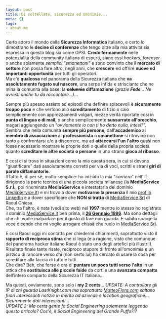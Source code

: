 ```yaml
--- 
layout: post
title: Di coltellate, sicurezza ed omonimie...
meta: {}
tags: 
- about-me
---
```

Certo adoro il mondo della **Sicurezza Informatica** italiano, e certo lo dimostrano le **decine di conferenze** che tengo oltre alla mia attività sia espressa in questo blog sia come OPSI. **Credo fermamente** nelle potenzialità della community italiana di esperti, siano essi *hackers*, *forenser* o anche solamente *semplici "smanettoni"* e sono convinto che il **mercato di settore** non possa fare altro, negli anni, che **crescere** ed offrire **nuove ed importanti opportunità** per tutti gli operatori.  
Ma c'è **qualcosa** nel panorama della Sicurezza italiana che **va assolutamente fugato sul nascere**, una serpe infida e strisciante che ne mina la comunità alla base: la <s>**calunnia**</s> **diffamazione** *(grazie <b>Fede</b>... Ne avresti anche tu da raccontare...)*...  
  
Sempre più spesso assisto ad episodi che definire spiacevoli è **sicuramente troppo poco** e che vertono allo **screditamento** di tizio o caio semplicemente con apprezzamenti volgari, mezze verità riportate così in **punta di lingua o di mail**, o anche semplicemente **sussurrate all'orecchio**, magari aggiungendo un "*ovviamente io non ti ho detto nulla, intesi?*".  
Sembra che nella comunità **sempre più persone**, dall'**accademico** al **membro di associazione** al **professionista** o **smanettone** si ritrovino non tanto a confrontarsi e/o a discorrere, ma ad **attaccarsi l'un l'altro** quasi non fosse necessario mostrare le proprie doti o quelle della propria società quanto **screditare le altre società o persone** in uno strano **gioco al ribasso**.  
  
E così ci si trova in situazioni come la mia questa sera, in cui si devono "giustificare" dati assolutamente corretti per via di voci, scritti e strani **giri di parole diffamantorie**.  
Il fatto è, di per sè, molto semplice: ho iniziato la mia "*carriera*" nell'IT dirigendo la parte tecnica di una piccola società milanese (la **MediaService S.r.l.**, poi rinominata **Media&Service** e intestataria del dominio [MediaService.it](http://www.mediaservice.it)) e mi trovo a dover **motivarne la presenza** il mio [profilo LinkedIn](http://www.linkedin.com/in/matteoflora) e a dover specificare che **NON si tratta** di [MediaService Srl](http://www.mediaservice.net) di Raoul Chiesa.  
Che, tra l'altro, è nata (vedi sito web) nel **1997** mentre io stesso ho registrato il dominio [MediaService.it](http://www.mediaservice.it) ben prima, il **[26 Gennaio 1996](http://www.nic.it/mod/StatoReg/index.cgi?lang=it&dominio=mediaservice.it)**. Ma sono dettagli che chi vuole malparlare per il gusto di fare non guarda. E subito sparge la voce dicendo che mi voglio arrogare chissà che ruolo in [MediaService Srl](http://www.mediaservice.net).
  
E così Raoul oggi mi contatta per chiedermi chiarimenti, soprattutto visto il **rapporto di reciproca stima** che ci lega (e a ragione, visto che comunque del panorama hacker italiano Raoul è stato uno degli artefici più illustri!). Risultato finale tante risate, reciproco stupore di fronte all'omonimia e un pizzico di rancore verso chi (non certo lui) ha cercato di usare la cosa per screditare alla faccia di tutto e tutti.  
Che dire? Beh, che forse è ora di **puntare un poco tutti verso l'alto** in un ottica che **sostituisca alle piccole faide** da cortile una **avanzata compatta** dell'intero comparto della Sicurezza IT Italiana...  
  
Ma questi, ovviamente, sono solo i **my 2 cents**...
*UPDATE: A controllare gli IP di chi guarda LastKnight.com ma soprattutto [MatteoFlora.com](http://www.matteoflora.com) saltano fuori interessanti notizie in merito ad aziende e location geografiche... Sicuramente dati interessanti...*  
*UPDATE 2: Ma certa gente fa Social Engineering solamente leggendo questo articolo? Cos'è, il Social Engineering del Grande Puffo?!?* 
